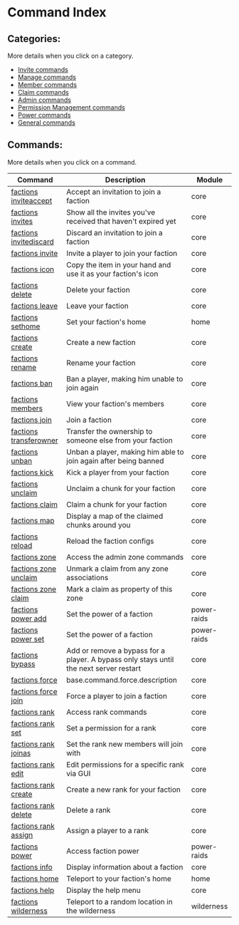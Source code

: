 # Command Index

## Categories:

More details when you click on a category.
- [Invite commands](invite-commands.md)
- [Manage commands](manage-commands.md)
- [Member commands](member-commands.md)
- [Claim commands](claim-commands.md)
- [Admin commands](admin-commands.md)
- [Permission Management commands](permission-management-commands.md)
- [Power commands](power-commands.md)
- [General commands](general-commands.md)
## Commands:

More details when you click on a command.

| Command | Description | Module |
| --- | --- | --- |
| [factions inviteaccept](invite-commands.md#factions-inviteaccept) | Accept an invitation to join a faction | core |
| [factions invites](invite-commands.md#factions-invites) | Show all the invites you've received that haven't expired yet | core |
| [factions invitediscard](invite-commands.md#factions-invitediscard) | Discard an invitation to join a faction | core |
| [factions invite](invite-commands.md#factions-invite) | Invite a player to join your faction | core |
| [factions icon](manage-commands.md#factions-icon) | Copy the item in your hand and use it as your faction's icon | core |
| [factions delete](manage-commands.md#factions-delete) | Delete your faction | core |
| [factions leave](manage-commands.md#factions-leave) | Leave your faction | core |
| [factions sethome](manage-commands.md#factions-sethome) | Set your faction's home | home |
| [factions create](manage-commands.md#factions-create) | Create a new faction | core |
| [factions rename](manage-commands.md#factions-rename) | Rename your faction | core |
| [factions ban](member-commands.md#factions-ban) | Ban a player, making him unable to join again | core |
| [factions members](member-commands.md#factions-members) | View your faction's members | core |
| [factions join](member-commands.md#factions-join) | Join a faction | core |
| [factions transferowner](member-commands.md#factions-transferowner) | Transfer the ownership to someone else from your faction | core |
| [factions unban](member-commands.md#factions-unban) | Unban a player, making him able to join again after being banned | core |
| [factions kick](member-commands.md#factions-kick) | Kick a player from your faction | core |
| [factions unclaim](claim-commands.md#factions-unclaim) | Unclaim a chunk for your faction | core |
| [factions claim](claim-commands.md#factions-claim) | Claim a chunk for your faction | core |
| [factions map](claim-commands.md#factions-map) | Display a map of the claimed chunks around you | core |
| [factions reload](admin-commands.md#factions-reload) | Reload the faction configs | core |
| [factions zone](admin-commands.md#factions-zone) | Access the admin zone commands | core |
| [factions zone unclaim](admin-commands.md#factions-zone-unclaim) | Unmark a claim from any zone associations | core |
| [factions zone claim](admin-commands.md#factions-zone-claim) | Mark a claim as property of this zone | core |
| [factions power add](admin-commands.md#factions-power-add) | Set the power of a faction | power-raids |
| [factions power set](admin-commands.md#factions-power-set) | Set the power of a faction | power-raids |
| [factions bypass](admin-commands.md#factions-bypass) | Add or remove a bypass for a player. A bypass only stays until the next server restart | core |
| [factions force](admin-commands.md#factions-force) | base.command.force.description | core |
| [factions force join](admin-commands.md#factions-force-join) | Force a player to join a faction | core |
| [factions rank](permission-management-commands.md#factions-rank) | Access rank commands | core |
| [factions rank set](permission-management-commands.md#factions-rank-set) | Set a permission for a rank | core |
| [factions rank joinas](permission-management-commands.md#factions-rank-joinas) | Set the rank new members will join with | core |
| [factions rank edit](permission-management-commands.md#factions-rank-edit) | Edit permissions for a specific rank via GUI | core |
| [factions rank create](permission-management-commands.md#factions-rank-create) | Create a new rank for your faction | core |
| [factions rank delete](permission-management-commands.md#factions-rank-delete) | Delete a rank | core |
| [factions rank assign](permission-management-commands.md#factions-rank-assign) | Assign a player to a rank | core |
| [factions power](power-commands.md#factions-power) | Access faction power | power-raids |
| [factions info](general-commands.md#factions-info) | Display information about a faction | core |
| [factions home](general-commands.md#factions-home) | Teleport to your faction's home | home |
| [factions help](general-commands.md#factions-help) | Display the help menu | core |
| [factions wilderness](general-commands.md#factions-wilderness) | Teleport to a random location in the wilderness | wilderness |
